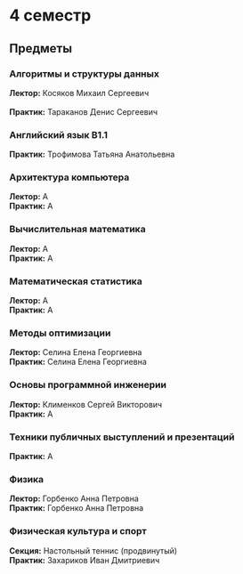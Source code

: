 # 4 семестр

## Предметы

### Алгоритмы и структуры данных
**Лектор:** Косяков Михаил Сергеевич \
\
**Практик:** Тараканов Денис Сергеевич

### Английский язык B1.1
**Практик:** Трофимова Татьяна Анатольевна

### Архитектура компьютера
**Лектор:** А \
**Практик:** А

### Вычислительная математика
**Лектор:** А \
**Практик:** А

### Математическая статистика
**Лектор:** А \
**Практик:** А

### Методы оптимизации
**Лектор:** Селина Елена Георгиевна \
**Практик:** Селина Елена Георгиевна

### Основы программной инженерии
**Лектор:** Клименков Сергей Викторович \
**Практик:** А

### Техники публичных выступлений и презентаций
**Практик:** А

### Физика
**Лектор:** Горбенко Анна Петровна \
**Практик:** Горбенко Анна Петровна

### Физическая культура и спорт
**Секция:** Настольный теннис (продвинутый) \
**Практик:** Захариков Иван Дмитриевич
